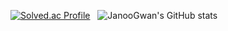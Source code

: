 [![Solved.ac Profile](http://mazassumnida.wtf/api/v2/generate_badge?boj=janoogwan39)](https://solved.ac/janoogwan39/) &nbsp;
![JanooGwan's GitHub stats](https://github-readme-stats.vercel.app/api?username=JanooGwan&show_icons=true&theme=tokyonight)
